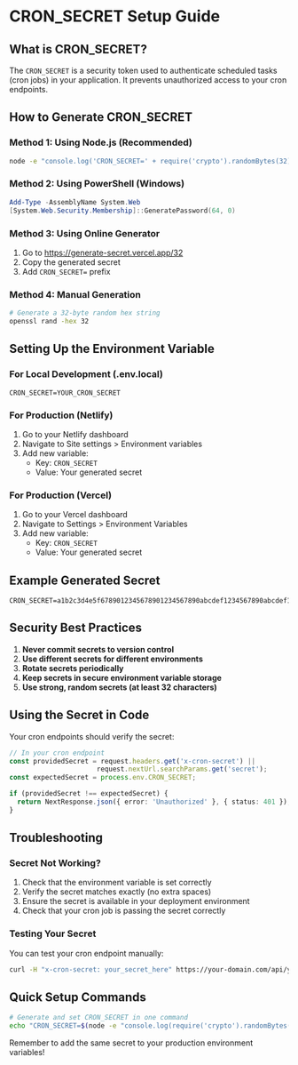 # CRON_SECRET Setup Guide

## What is CRON_SECRET?

The `CRON_SECRET` is a security token used to authenticate scheduled tasks (cron jobs) in your application. It prevents unauthorized access to your cron endpoints.

## How to Generate CRON_SECRET

### Method 1: Using Node.js (Recommended)
```bash
node -e "console.log('CRON_SECRET=' + require('crypto').randomBytes(32).toString('hex'))"
```

### Method 2: Using PowerShell (Windows)
```powershell
Add-Type -AssemblyName System.Web
[System.Web.Security.Membership]::GeneratePassword(64, 0)
```

### Method 3: Using Online Generator
1. Go to https://generate-secret.vercel.app/32
2. Copy the generated secret
3. Add `CRON_SECRET=` prefix

### Method 4: Manual Generation
```bash
# Generate a 32-byte random hex string
openssl rand -hex 32
```

## Setting Up the Environment Variable

### For Local Development (.env.local)
```env
CRON_SECRET=YOUR_CRON_SECRET
```

### For Production (Netlify)
1. Go to your Netlify dashboard
2. Navigate to Site settings > Environment variables
3. Add new variable:
   - Key: `CRON_SECRET`
   - Value: Your generated secret

### For Production (Vercel)
1. Go to your Vercel dashboard
2. Navigate to Settings > Environment Variables
3. Add new variable:
   - Key: `CRON_SECRET`
   - Value: Your generated secret

## Example Generated Secret
```
CRON_SECRET=a1b2c3d4e5f6789012345678901234567890abcdef1234567890abcdef123456
```

## Security Best Practices

1. **Never commit secrets to version control**
2. **Use different secrets for different environments**
3. **Rotate secrets periodically**
4. **Keep secrets in secure environment variable storage**
5. **Use strong, random secrets (at least 32 characters)**

## Using the Secret in Code

Your cron endpoints should verify the secret:

```typescript
// In your cron endpoint
const providedSecret = request.headers.get('x-cron-secret') || 
                      request.nextUrl.searchParams.get('secret');
const expectedSecret = process.env.CRON_SECRET;

if (providedSecret !== expectedSecret) {
  return NextResponse.json({ error: 'Unauthorized' }, { status: 401 });
}
```

## Troubleshooting

### Secret Not Working?
1. Check that the environment variable is set correctly
2. Verify the secret matches exactly (no extra spaces)
3. Ensure the secret is available in your deployment environment
4. Check that your cron job is passing the secret correctly

### Testing Your Secret
You can test your cron endpoint manually:
```bash
curl -H "x-cron-secret: your_secret_here" https://your-domain.com/api/your-cron-endpoint
```

## Quick Setup Commands

```bash
# Generate and set CRON_SECRET in one command
echo "CRON_SECRET=$(node -e "console.log(require('crypto').randomBytes(32).toString('hex'))")" >> .env.local
```

Remember to add the same secret to your production environment variables!
